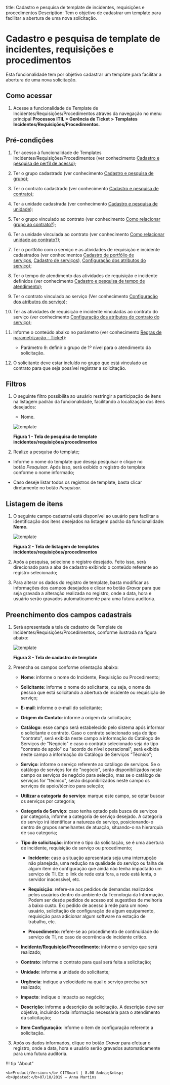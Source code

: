title: Cadastro e pesquisa de template de incidentes, requisições e procedimentos
Description: Tem o objetivo de cadastrar um template para facilitar a abertura de uma nova solicitação.

# Cadastro e pesquisa de template de incidentes, requisições e procedimentos

Esta funcionalidade tem por objetivo cadastrar um template para facilitar a
abertura de uma nova solicitação.

Como acessar
------------

1.  Acesse a funcionalidade de Template de Incidentes/Requisições/Procedimentos
    através da navegação no menu principal **Processos ITIL > Gerência de
    Ticket > Templates Incidentes/Requisições/Procedimentos**.

Pré-condições
-------------

1.  Ter acesso à funcionalidade de Templates
    Incidentes/Requisições/Procedimentos (ver conhecimento [Cadastro e pesquisa
    de perfil de acesso](1));

2.  Ter o grupo cadastrado (ver conhecimento [Cadastro e pesquisa de
    grupo](2));

3.  Ter o contrato cadastrado (ver conhecimento [Cadastro e pesquisa de
    contrato](3));

4.  Ter a unidade cadastrada (ver conhecimento [Cadastro e pesquisa de
    unidade](4));

5.  Ter o grupo vinculado ao contrato (ver conhecimento [Como relacionar grupo
    ao contrato?](5));

6.  Ter a unidade vinculada ao contrato (ver conhecimento [Como relacionar
    unidade ao contrato?](6));

7.  Ter o portfólio com o serviço e as atividades de requisição e incidente
    cadastrados (ver conhecimentos [Cadastro de portfólio de serviços](7), [Cadastro
    de serviços](8)), [Configuração dos atributos do serviço](9));

8.  Ter o tempo de atendimento das atividades de requisição e incidente
    definidos (ver conhecimento [Cadastro e pesquisa de tempo de
    atendimento](10));

9.  Ter o contrato vinculado ao serviço (Ver conhecimento [Configuração dos
    atributos do serviço](11));

10. Ter as atividades de requisição e incidente vinculadas ao contrato do
    serviço (ver conhecimento [Configuração dos atributos do contrato do
    serviço](12));

11. Informe o conteúdo abaixo no parâmetro (ver conhecimento [Regras de
    parametrização - Ticket](13)):

    -   Parâmetro 9: definir o grupo de 1º nível para o atendimento da solicitação.

1.  O solicitante deve estar incluído no grupo que está vinculado ao contrato
    para que seja possível registrar a solicitação.

Filtros
-------

1.  O seguinte filtro possibilita ao usuário restringir a participação de itens
    na listagem padrão da funcionalidade, facilitando a localização dos itens
    desejados:

    -   Nome.

    ![template](images/template-incident-1.png)

    **Figura 1 - Tela de pesquisa de template incidentes/requisições/procedimentos**

1.  Realize a pesquisa do template;

-   Informe o nome do template que deseja pesquisar e clique no
    botão *Pesquisar*. Após isso, será exibido o registro do template conforme o
    nome informado;

-   Caso deseje listar todos os registros de template, basta clicar diretamente
    no botão *Pesquisar.*

Listagem de itens
-----------------

1.  O seguinte campo cadastral está disponível ao usuário para facilitar a
    identificação dos itens desejados na listagem padrão da
    funcionalidade: **Nome.**

    ![template](images/template-incident-2.png)

    **Figura 2 - Tela de listagem de templates incidentes/requisições/procedimentos**

1.  Após a pesquisa, selecione o registro desejado. Feito isso, será direcionado
    para a aba de cadastro exibindo o conteúdo referente ao registro
    selecionado;

2.  Para alterar os dados do registro de template, basta modificar as
    informações dos campos desejados e clicar no botão *Gravar* para que seja
    gravada a alteração realizada no registro, onde a data, hora e usuário serão
    gravados automaticamente para uma futura auditoria.

Preenchimento dos campos cadastrais
-----------------------------------

1.  Será apresentada a tela de cadastro de Template de
    Incidentes/Requisições/Procedimentos, conforme ilustrada na figura abaixo:
    
    ![template](images/template-incident-3.png)

    **Figura 3 - Tela de cadastro de template**

1.  Preencha os campos conforme orientação abaixo:

    -   **Nome**: informe o nome do Incidente, Requisição ou Procedimento;

    -   **Solicitante**: informe o nome do solicitante, ou seja, o nome da pessoa
    que está solicitando a abertura de incidente ou requisição de serviço;

    -   **E-mail**: informe o e-mail do solicitante;

    -   **Origem do Contato**: informe a origem da solicitação;

    -   **Catálogo**: esse campo será estabelecido pelo sistema após informar o
    solicitante e contrato. Caso o contrato selecionado seja do tipo "contrato",
    será exibida neste campo a informação do Catálogo de Serviços de "Negócio" e
    caso o contrato selecionado seja do tipo "contrato de apoio" ou "acordo de
    nível operacional", será exibida neste campo a informação do Catálogo de
    Serviços "Técnico";

    -   **Serviço**: informe o serviço referente ao catálogo de serviços. Se o
    catálogo de serviços for de "negócio", serão disponibilizados neste campo os
    serviços de negócio para seleção, mas se o catálogo de serviços for
    "técnico", serão disponibilizados neste campo os serviços de apoio/técnico
    para seleção;

    -   **Utilizar a categoria de serviço**: marque este campo, se optar buscar os
    serviços por categoria;

    -   **Categoria de Serviço**: caso tenha optado pela busca de serviços por
    categoria, informe a categoria de serviço desejado. A categoria do serviço
    irá identificar a natureza do serviço, posicionando-o dentro de grupos
    semelhantes de atuação, situando-o na hierarquia de sua categoria;

    -   **Tipo de solicitação**: informe o tipo da solicitação, se é uma abertura de
    incidente, requisição de serviço ou procedimento;

        -   **Incidente**: caso a situação apresentada seja uma interrupção não
        planejada, uma redução na qualidade do serviço ou falha de algum item de
        configuração que ainda não tenha impactado um serviço de TI. Ex: o link
        de rede está fora, a rede está lenta, o servidor inacessível, etc.

        -   **Requisição**: refere-se aos pedidos de demandas realizados pelos
        usuários dentro do ambiente da Tecnologia da Informação. Podem ser desde
        pedidos de acesso até sugestões de melhoria a baixo custo. Ex: pedido de
        acesso à rede para um novo usuário, solicitação de configuração de algum
        equipamento, requisição para adicionar algum software na estação de
        trabalho, etc.

        -   **Procedimento**: refere-se ao procedimento de continuidade do serviço
        de TI, no caso de ocorrência de incidente crítico.

    -   **Incidente/Requisição/Procedimento**: informe o serviço que será realizado;

    -   **Contrato**: informe o contrato para qual será feita a solicitação;

    -   **Unidade**: informe a unidade do solicitante;

    -   **Urgência**: indique a velocidade na qual o serviço precisa ser realizado;

    -   **Impacto**: indique o impacto ao negócio;

    -   **Descrição**: informe a descrição da solicitação. A descrição deve ser
    objetiva, incluindo toda informação necessária para o atendimento da
    solicitação;

    -   **Item Configuração**: informe o item de configuração referente a
    solicitação.

1.  Após os dados informados, clique no botão *Gravar* para efetuar o registro,
    onde a data, hora e usuário serão gravados automaticamente para uma futura
    auditoria.

[1]:/pt-br/citsmart-platform-7/initial-settings/access-settings/profile/user-profile.html
[2]:/pt-br/citsmart-platform-7/initial-settings/access-settings/user/group.html
[3]:/pt-br/citsmart-platform-7/additional-features/contract-management/use/register-contract.html
[4]:/pt-br/citsmart-platform-7/plataform-administration/region-and-language/register-unit.html
[5]:#
[6]:#
[7]:/pt-br/citsmart-platform-7/processes/portfolio-and-catalog/register.html
[8]:/pt-br/citsmart-platform-7/processes/portfolio-and-catalog/services.html
[9]:/pt-br/citsmart-platform-7/processes/portfolio-and-catalog/configure-service-attribute.html
[10]:/pt-br/citsmart-platform-7/processes/service-level/time-attendance.html
[11]:/pt-br/citsmart-platform-7/processes/portfolio-and-catalog/configure-service-attribute.html
[12]:/pt-br/citsmart-platform-7/processes/portfolio-and-catalog/contract-attributes.html
[13]:/pt-br/citsmart-platform-7/plataform-administration/parameters-list/parametrizaion-ticket.html


!!! tip "About"

    <b>Product/Version:</b> CITSmart | 8.00 &nbsp;&nbsp;
    <b>Updated:</b>07/10/2019 – Anna Martins
